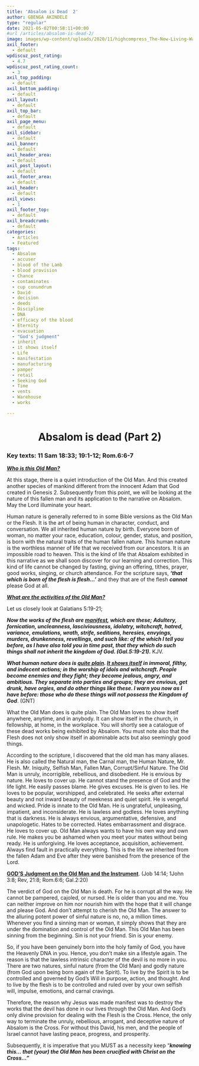 ```yaml
---
title: 'Absalom is Dead  2'
author: GBENGA AKINDELE
type: "regular"
date: 2021-05-02T00:58:11+00:00
#url /articles/absalom-is-dead-2/
image: images/wp-content/uploads/2020/11/highcompress_The-New-Living-Way-Community-Website-Blog-Image-Template-500-x-500-9.jpg
axil_footer:
  - default
wpdiscuz_post_rating:
  - 4.7
wpdiscuz_post_rating_count:
  - 3
axil_top_padding:
  - default
axil_bottom_padding:
  - default
axil_layout:
  - default
axil_top_bar:
  - default
axil_page_menu:
  - default
axil_sidebar:
  - default
axil_banner:
  - default
axil_header_area:
  - default
axil_post_layout:
  - default
axil_footer_area:
  - default
axil_header:
  - default
axil_views:
  - 1
axil_footer_top:
  - default
axil_breadcrumb:
  - default
categories:
  - Articles
  - Featured
tags:
  - Absalom
  - accuser
  - blood of the Lamb
  - blood provision
  - Chance
  - contaminates
  - cup conundrum
  - David
  - decision
  - deeds
  - Discipline
  - DNA
  - efficacy of the blood
  - Eternity
  - evacuation
  - "God's judgment"
  - inherit
  - it shows itself
  - Life
  - manifestation
  - manufacturing
  - pamper
  - retail
  - Seeking God
  - Time
  - vents
  - Warehouse
  - works

---
```

<h1 style="text-align: center;">
  Absalom is dead (Part 2)
</h1>

### Key texts: 11 Sam 18:33; 19:1-12; Rom.6:6-7

**_<u>Who is this Old Man?</u>_**

At this stage, there is a quiet introduction of the Old Man. And this created another species of mankind different from the innocent Adam that God created in Genesis 2. Subsequently from this point, we will be looking at the nature of this fallen man and its application to the narrative on Absalom. May the Lord illuminate your heart.

Human nature is generally referred to in some Bible versions as the Old Man or the Flesh. It is the art of being human in character, conduct, and conversation. We all inherited human nature by birth. Everyone born of woman, no matter your race, education, colour, gender, status, and position, is born with the natural traits of the human fallen nature. This human nature is the worthless manner of life that we received from our ancestors. It is an impossible road to heaven. This is the kind of life that Absalom exhibited in this narrative as we shall soon discover for our learning and correction. This kind of life cannot be changed by fasting, giving an offering, tithes, prayer, good works, singing, or church attendance. For the scripture says, **_‘that which is born of the flesh is flesh…’_** and they that are of the flesh **_cannot_** please God at all.

**_<u>What are the activities of the Old Man?</u>_**

Let us closely look at Galatians 5:19-21;

**_Now the works of the flesh are <u>manifest</u>, which are these; Adultery, fornication, uncleanness, lasciviousness, idolatry, witchcraft, hatred, variance, emulations, wrath, strife, seditions, heresies, envyings, murders, drunkenness, revellings, and such like: of the which I tell you before, as I have also told you in time past, that they which do such things shall not inherit the kingdom of God. (Gal.5:19-21)._** KJV.

**_What human nature does is <u>quite plain</u>. <u>It shows itself</u> in immoral, filthy, and indecent actions; in the worship of idols and witchcraft. People become enemies and they fight; they become jealous, angry, and ambitious. They separate into parties and groups; they are envious, get drunk, have orgies, and do other things like these. I warn you now as I have before: those who do these things will not possess the Kingdom of God_**. (GNT)

What the Old Man does is quite plain. The Old Man loves to show itself anywhere, anytime, and in anybody. It can show itself in the church, in fellowship, at home, in the workplace. You will shortly see a catalogue of these dead works being exhibited by Absalom. You must note also that the Flesh does not only show itself in abominable acts but also seemingly good things.

According to the scripture, I discovered that the old man has many aliases. He is also called the Natural man, the Carnal man, the Human Nature, Mr. Flesh. Mr. Iniquity, Selfish Man, Fallen Man, Corrupt/Sinful Nature. The Old Man is unruly, incorrigible, rebellious, and disobedient. He is envious by nature. He loves to cover up. He cannot stand the presence of God and the life light. He easily passes blame. He gives excuses. He is given to lies. He loves to be popular, worshipped, and celebrated. He seeks after external beauty and not inward beauty of meekness and quiet spirit. He is vengeful and wicked. Pride is innate to the Old Man. He is ungrateful, unpleasing, impatient, and inconsiderate. He is lawless and godless. He loves anything that is darkness. He is always envious, argumentative, defensive, and unapologetic. Hates to be corrected. Hates embarrassment and disgrace. He loves to cover up. Old Man always wants to have his own way and own rule. He makes you be ashamed when you meet your mates without being ready. He is unforgiving. He loves acceptance, acquisition, achievement. Always find fault in practically everything. This is the life we inherited from the fallen Adam and Eve after they were banished from the presence of the Lord.

**<u>GOD’S Judgment on the Old Man and the Instrument</u>**. (Job 14:14; 1John 3:8; Rev, 21:8; Rom.6:6; Gal.2:20)

The verdict of God on the Old Man is death. For he is corrupt all the way. He cannot be pampered, cajoled, or nursed. He is older than you and me. You can neither improve on him nor nourish him with the hope that it will change and please God. And don&#8217;t attempt to cherish the Old Man. The answer to the alluring potent power of sinful nature is no, no, a million times. Whenever you find a sinning man or woman, it simply shows that they are under the domination and control of the Old Man. This Old Man has been sinning from the beginning. Sin is not your friend. Sin is your enemy.

So, if you have been genuinely born into the holy family of God, you have the Heavenly DNA in you. Hence, you don’t make sin a lifestyle again. The reason is that the lawless intrinsic character of the devil is no more in you. There are two natures, sinful nature (from the Old Man) and godly nature (from God upon being born again of the Spirit). To live by the Spirit is to be controlled and governed by God&#8217;s Will in purpose, action, and thought. And to live by the flesh is to be controlled and ruled over by your own selfish will, impulse, emotions, and carnal cravings.

Therefore, the reason why Jesus was made manifest was to destroy the works that the devil has done in our lives through the Old Man. And God&#8217;s only divine provision for dealing with the Flesh is the Cross. Hence, the only way to terminate the unruly, rebellious, arrogant, and deceptive nature of Absalom is the Cross. For without this David, his men, and the people of Israel cannot have lasting peace, progress, and prosperity.

Subsequently, it is imperative that you MUST as a necessity keep “**_knowing this… that (your) the Old Man has been crucified with Christ on the Cross…”_**

&nbsp;